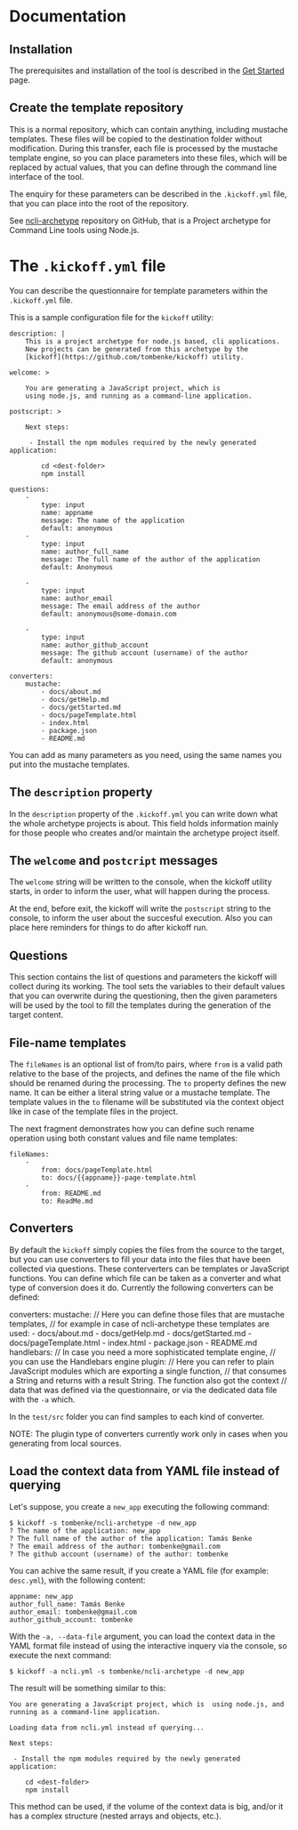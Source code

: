 Documentation
=============

## Installation

The prerequisites and installation of the tool is described in the [Get Started](getStarted.html) page.

## Create the template repository

This is a normal repository, which can contain anything, including mustache templates.
These files will be copied to the destination folder without modification.
During this transfer, each file is processed by the mustache template engine, so you can place parameters into these files, which will be replaced by actual values, that you can define through the command line interface of the tool.

The enquiry for these parameters can be described in the `.kickoff.yml` file, that you can place into the root of the repository.

See [ncli-archetype](https://github.com/tombenke/ncli-archetype) repository on GitHub, that is a Project archetype for Command Line tools using Node.js.

# The `.kickoff.yml` file 

You can describe the questionnaire for template parameters within the `.kickoff.yml` file.

This is a sample configuration file for the `kickoff` utility:

    description: |
        This is a project archetype for node.js based, cli applications.
        New projects can be generated from this archetype by the
        [kickoff](https://github.com/tombenke/kickoff) utility.

    welcome: >

        You are generating a JavaScript project, which is 
        using node.js, and running as a command-line application. 

    postscript: >

        Next steps:

         - Install the npm modules required by the newly generated application:

            cd <dest-folder>
            npm install

    questions:
        - 
            type: input
            name: appname
            message: The name of the application
            default: anonymous
        -
            type: input
            name: author_full_name
            message: The full name of the author of the application
            default: Anonymous

        -
            type: input
            name: author_email
            message: The email address of the author
            default: anonymous@some-domain.com

        -
            type: input
            name: author_github_account
            message: The github account (username) of the author
            default: anonymous

    converters:
        mustache:
            - docs/about.md
            - docs/getHelp.md
            - docs/getStarted.md
            - docs/pageTemplate.html
            - index.html
            - package.json
            - README.md

You can add as many parameters as you need, using the same names you put into the mustache templates.

## The `description` property

In the `description` property of the `.kickoff.yml` you can write down what the whole archetype projects is about. This field holds information mainly for those people who creates and/or maintain the archetype project itself.


## The `welcome` and `postcript` messages

The `welcome` string will be written to the console, when the kickoff utility starts, in order to inform the user, what will happen during the process.

At the end, before exit, the kickoff will write the `postscript` string to the console, to inform the user about the succesful execution. Also you can place here reminders for things to do after kickoff run.

## Questions

This section contains the list of questions and parameters the kickoff will collect during its working.
The tool sets the variables to their default values that you can overwrite during the questioning, then the given parameters will be used by the tool to fill the templates during the generation of the target content.

## File-name templates

The `fileNames` is an optional list of from/to pairs, where `from` is a valid path relative to the base of the projects, and defines the name of the file which should be renamed during the processing. The `to` property defines the new name. It can be either a literal string value or a mustache template. The template values in the `to` filename will be substituted via the context object like in case of the template files in the project.

The next fragment demonstrates how you can define such rename operation using both constant values and file name templates:

    fileNames:
        -
            from: docs/pageTemplate.html
            to: docs/{{appname}}-page-template.html
        -
            from: README.md
            to: ReadMe.md

## Converters

By default the `kickoff` simply copies the files from the source to the target, but you can use converters to fill your data into the files that have been collected via questions. These conterverters can be templates or JavaScript functions. You can define which file can be taken as a converter and what type of conversion does it do. Currently the following converters can be defined:

converters:
    mustache:
        // Here you can define those files that are mustache templates,
        // for example in case of ncli-archetype these templates are used:
        - docs/about.md
        - docs/getHelp.md
        - docs/getStarted.md
        - docs/pageTemplate.html
        - index.html
        - package.json
        - README.md
    handlebars:
        // In case you need a more sophisticated template engine,
        // you can use the Handlebars engine
    plugin:
        // Here you can refer to plain JavaScript modules which are exporting a single function,
        // that consumes a String and returns with a result String. The function also got the context
        // data that was defined via the questionnaire, or via the dedicated data file with the `-a` which.

In the `test/src` folder you can find samples to each kind of converter.

NOTE: The plugin type of converters currently work only in cases when you generating from local sources.

##  Load the context data from YAML file instead of querying

Let's suppose, you create a `new_app` executing the following command:

    $ kickoff -s tombenke/ncli-archetype -d new_app
    ? The name of the application: new_app
    ? The full name of the author of the application: Tamás Benke
    ? The email address of the author: tombenke@gmail.com
    ? The github account (username) of the author: tombenke

You can achive the same result, if you create a YAML file (for example: `desc.yml`), with the following content:

    appname: new_app
    author_full_name: Tamás Benke
    author_email: tombenke@gmail.com
    author_github_account: tombenke

With the `-a, --data-file` argument, you can load the context data in the YAML format file instead of using the interactive inquery via the console, so execute the next command:

    $ kickoff -a ncli.yml -s tombenke/ncli-archetype -d new_app

The result will be something similar to this:

    You are generating a JavaScript project, which is  using node.js, and running as a command-line application. 

    Loading data from ncli.yml instead of querying...

    Next steps:

     - Install the npm modules required by the newly generated application:

        cd <dest-folder>
        npm install

This method can be used, if the volume of the context data is big, and/or it has a complex structure (nested arrays and objects, etc.).
